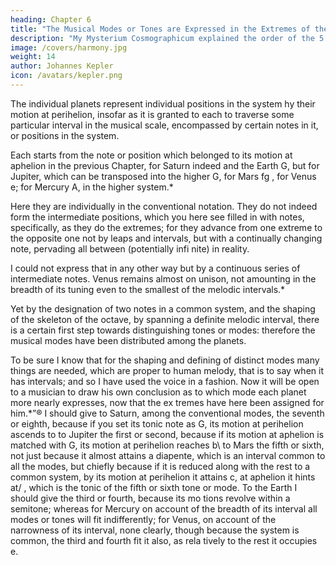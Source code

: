 ```yaml
---
heading: Chapter 6
title: "The Musical Modes or Tones are Expressed in the Extremes of the Planetary Motions"
description: "My Mysterium Cosmographicum explained the order of the 5 solids in the world"
image: /covers/harmony.jpg
weight: 14
author: Johannes Kepler
icon: /avatars/kepler.png
---
```



The individual planets represent individual positions in the system hy their motion at perihelion, insofar as it is granted to each to traverse some particular interval in the musical scale, encompassed by certain notes in it, or positions in the system. 

Each starts from the note or position which belonged to its motion at aphelion in the previous Chapter, for Saturn indeed and the Earth G, but for Jupiter, which can be transposed into the higher G, for Mars fg , for Venus e; for Mercury A, in the higher system.*

Here they are individually in the conventional notation. They do not indeed form the intermediate positions, which you here see filled in with notes, specifically, as they do the extremes; for they advance from
one extreme to the opposite one not by leaps and intervals, but with
a continually changing note, pervading all between (potentially infi­
nite) in reality.

I could not express that in any other way but by a continuous series of intermediate notes. Venus remains almost on unison, not amounting in the breadth of its tuning even to the smallest of the melodic intervals.*


Yet by the designation of two notes in a common system, and the shaping of the skeleton of the octave, by spanning a definite melodic interval, there is a certain first step towards distinguishing tones or
modes: therefore the musical modes have been distributed among the
planets. 

To be sure I know that for the shaping and defining of distinct
modes many things are needed, which are proper to human melody,
that is to say when it has intervals; and so I have used the voice in
a fashion.
Now it will be open to a musician to draw his own conclusion as
to which mode each planet more nearly expresses, now that the ex­
tremes have here been assigned for him.*”® I should give to Saturn,
among the conventional modes, the seventh or eighth, because if you
set its tonic note as G, its motion at perihelion ascends to to Jupiter
the first or second, because if its motion at aphelion is matched with
G, its motion at perihelion reaches b\ to Mars the fifth or sixth, not
just because it almost attains a diapente, which is an interval common
to all the modes, but chiefly because if it is reduced along with the
rest to a common system, by its motion at perihelion it attains c, at
aphelion it hints at/ , which is the tonic of the fifth or sixth tone or
mode. To the Earth I should give the third or fourth, because its mo­
tions revolve within a semitone; whereas for Mercury on account of
the breadth of its interval all modes or tones will fit indifferently; for
Venus, on account of the narrowness of its interval, none clearly, though
because the system is common, the third and fourth fit it also, as rela­
tively to the rest it occupies e.


